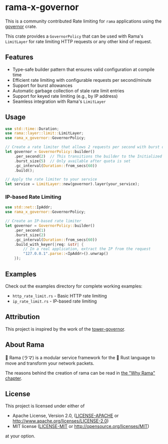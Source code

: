 # rama-x-governor

This is a community contributed Rate limiting for `rama` applications using the [governor](https://docs.rs/governor/latest/governor/) crate.

This crate provides a `GovernorPolicy` that can be used with Rama's `LimitLayer` for rate limiting HTTP requests or any other kind of request.

## Features

- Type-safe builder pattern that ensures valid configuration at compile time
- Efficient rate limiting with configurable requests per second/minute
- Support for burst allowances
- Automatic garbage collection of stale rate limit entries
- Support for keyed rate limiting (e.g., by IP address)
- Seamless integration with Rama's `LimitLayer`

## Usage

```rust
use std::time::Duration;
use rama::layer::limit::LimitLayer;
use rama_x_governor::GovernorPolicy;

// Create a rate limiter that allows 2 requests per second with burst of 5
let governor = GovernorPolicy::builder()
    .per_second(2)  // This transitions the builder to the Initialized state
    .burst_size(5)  // Only available after quota is set
    .gc_interval(Duration::from_secs(60))
    .build();

// Apply the rate limiter to your service
let service = LimitLayer::new(governor).layer(your_service);
```

### IP-based Rate Limiting

```rust
use std::net::IpAddr;
use rama_x_governor::GovernorPolicy;

// Create an IP-based rate limiter
let governor = GovernorPolicy::builder()
    .per_second(1)
    .burst_size(2)
    .gc_interval(Duration::from_secs(60))
    .build_with_keyer(|req: &str| {
        // In a real application, extract the IP from the request
        "127.0.0.1".parse::<IpAddr>().unwrap()
    });
```

## Examples

Check out the examples directory for complete working examples:

- `http_rate_limit.rs` - Basic HTTP rate limiting
- `ip_rate_limit.rs` - IP-based rate limiting

## Attribution

This project is inspired by the work of the [tower-governor](https://github.com/benwis/tower-governor).

## About Rama

🦙 Rama (ラマ) is a modular service framework for the 🦀 Rust language to move and transform your network packets.

The reasons behind the creation of rama can be read in [the "Why Rama" chapter](https://ramaproxy.org/book/why_rama).

## License

This project is licensed under either of

- Apache License, Version 2.0, ([LICENSE-APACHE](LICENSE-APACHE) or <http://www.apache.org/licenses/LICENSE-2.0>)
- MIT license ([LICENSE-MIT](LICENSE-MIT) or <http://opensource.org/licenses/MIT>)

at your option.
